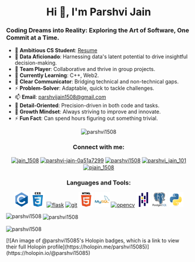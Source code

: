 <h1 align="center">Hi 👋, I'm Parshvi Jain</h1>
<h3 align="left">Coding Dreams into Reality: Exploring the Art of Software, One Commit at a Time.</h3>

- 📄 **Ambitious CS Student**: [Resume](https://drive.google.com/file/d/1Zvh9OwJPktfDSie0_XEx1gPiXXUxxem5/view?usp=drive_link)
- 🧠 **Data Aficionado**: Harnessing data's latent potential to drive insightful decision-making.
- 🤝 **Team Player**: Collaborative and thrive in group projects.
- 🌱 **Currently Learning**: C++, Web2.
- 💬 **Clear Communicator**: Bridging technical and non-technical gaps.
- ⚡ **Problem-Solver**: Adaptable, quick to tackle challenges.
- 📫 **Email**: parshvijain1508@gmail.com
- 🎯 **Detail-Oriented**: Precision-driven in both code and tasks.
- 🚀 **Growth Mindset**: Always striving to improve and innovate.
- ⚡ **Fun Fact**: Can spend hours figuring out something trivial.

<p align="center"> <img src="https://komarev.com/ghpvc/?username=parshvi1508&label=Profile%20views&color=0e75b6&style=flat" alt="parshvi1508" /> </p>

<h3 align="center">Connect with me:</h3>
<p align="center">
<a href="https://twitter.com/jain_1508" target="blank"><img align="center" src="https://raw.githubusercontent.com/rahuldkjain/github-profile-readme-generator/master/src/images/icons/Social/twitter.svg" alt="jain_1508" height="30" width="40" /></a>
<a href="https://linkedin.com/in/parshvi-jain-0a51a7299" target="blank"><img align="center" src="https://raw.githubusercontent.com/rahuldkjain/github-profile-readme-generator/master/src/images/icons/Social/linked-in-alt.svg" alt="parshvi-jain-0a51a7299" height="30" width="40" /></a>
<a href="https://www.codechef.com/users/parshvi1508" target="blank"><img align="center" src="https://cdn.jsdelivr.net/npm/simple-icons@3.1.0/icons/codechef.svg" alt="parshvi1508" height="30" width="40" /></a>
<a href="https://www.hackerrank.com/parshvi_jain_101" target="blank"><img align="center" src="https://raw.githubusercontent.com/rahuldkjain/github-profile-readme-generator/master/src/images/icons/Social/hackerrank.svg" alt="parshvi_jain_101" height="30" width="40" /></a>
<a href="https://codeforces.com/profile/pjain_1508" target="blank"><img align="center" src="https://raw.githubusercontent.com/rahuldkjain/github-profile-readme-generator/master/src/images/icons/Social/codeforces.svg" alt="pjain_1508" height="30" width="40" /></a>
</p>

<h3 align="center">Languages and Tools:</h3>
<p align="center">
<a href="https://www.cprogramming.com/" target="_blank" rel="noreferrer"><img src="https://raw.githubusercontent.com/devicons/devicon/master/icons/c/c-original.svg" alt="c" width="40" height="40"/></a>
<a href="https://www.w3schools.com/css/" target="_blank" rel="noreferrer"><img src="https://raw.githubusercontent.com/devicons/devicon/master/icons/css3/css3-original-wordmark.svg" alt="css3" width="40" height="40"/></a>
<a href="https://flask.palletsprojects.com/" target="_blank" rel="noreferrer"><img src="https://www.vectorlogo.zone/logos/pocoo_flask/pocoo_flask-icon.svg" alt="flask" width="40" height="40"/></a>
<a href="https://git-scm.com/" target="_blank" rel="noreferrer"><img src="https://www.vectorlogo.zone/logos/git-scm/git-scm-icon.svg" alt="git" width="40" height="40"/></a>
<a href="https://www.w3.org/html/" target="_blank" rel="noreferrer"><img src="https://raw.githubusercontent.com/devicons/devicon/master/icons/html5/html5-original-wordmark.svg" alt="html5" width="40" height="40"/></a>
<a href="https://www.mysql.com/" target="_blank" rel="noreferrer"><img src="https://raw.githubusercontent.com/devicons/devicon/master/icons/mysql/mysql-original-wordmark.svg" alt="mysql" width="40" height="40"/></a>
<a href="https://opencv.org/" target="_blank" rel="noreferrer"><img src="https://www.vectorlogo.zone/logos/opencv/opencv-icon.svg" alt="opencv" width="40" height="40"/></a>
<a href="https://pandas.pydata.org/" target="_blank" rel="noreferrer"><img src="https://raw.githubusercontent.com/devicons/devicon/2ae2a900d2f041da66e950e4d48052658d850630/icons/pandas/pandas-original.svg" alt="pandas" width="40" height="40"/></a>
<a href="https://www.postgresql.org" target="_blank" rel="noreferrer"><img src="https://raw.githubusercontent.com/devicons/devicon/master/icons/postgresql/postgresql-original-wordmark.svg" alt="postgresql" width="40" height="40"/></a>
<a href="https://www.python.org" target="_blank" rel="noreferrer"><img src="https://raw.githubusercontent.com/devicons/devicon/master/icons/python/python-original.svg" alt="python" width="40" height="40"/></a>
</p>

<p><img align="left" src="https://github-readme-stats.vercel.app/api/top-langs?username=parshvi1508&show_icons=true&locale=en&layout=compact" alt="parshvi1508" /></p>

<p>&nbsp;<img align="center" src="https://github-readme-stats.vercel.app/api?username=parshvi1508&show_icons=true&locale=en" alt="parshvi1508" /></p>

<p><img align="center" src="https://github-readme-streak-stats.herokuapp.com/?user=parshvi1508&" alt="parshvi1508" /></p>
[![An image of @parshvi15085's Holopin badges, which is a link to view their full Holopin profile](https://holopin.me/parshvi15085)](https://holopin.io/@parshvi15085)

